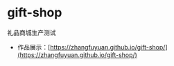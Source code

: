 # gift-shop
礼品商城生产测试

* 作品展示：[https://zhangfuyuan.github.io/gift-shop/](https://zhangfuyuan.github.io/gift-shop/)
